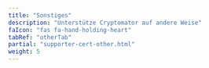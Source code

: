 ```yaml
---
title: "Sonstiges"
description: "Unterstütze Cryptomator auf andere Weise"
faIcon: "fas fa-hand-holding-heart"
tabRef: "otherTab"
partial: "supporter-cert-other.html"
weight: 5
---
```

